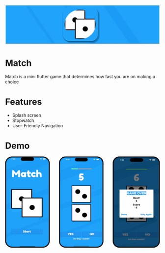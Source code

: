 <p align="center">
    <img width="1200" src="https://github.com/RyamAlmalki/Match/blob/master/cover.png?raw=true" alt="Material Bread logo">
</p>


<h1 align="left">Match</h1>
<p>Match is a mini flutter game that determines how fast you are on making a choice</p>

<h1 align="left">Features</h1>
<ul>
  <li>Splash screen</li>
  <li>Stopwatch</li>
  <li>User-Friendly Navigation</li>
</ul>


<h1 align="left">Demo</h1>

<p align="center">
    <img width="800" src="https://github.com/RyamAlmalki/Match/blob/master/pages.png?raw=true" alt="Material Bread logo">
</p>

